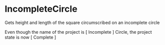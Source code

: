 # IncompleteCircle
Gets height and length of the square circumscribed on an incomplete circle

Even though the name of the project is [ Incomplete ] Circle, the project state is now [ Complete ]
